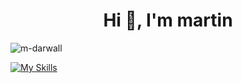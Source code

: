 <h1 align="center">Hi 👋, I'm martin</h1>
<p align="left"> <img src="https://komarev.com/ghpvc/?username=m-darwall&label=Profile%20views&color=0e75b6&style=flat" alt="m-darwall" /> </p>

[![My Skills](https://skillicons.dev/icons?i=html,css,js,php,py,bots,selenium,sqlite,pycharm,idea,visualstudio,replit,linux,mint,ubuntu,windows,haskell,java,latex,arduino,c,raspberrypi,obsidian,ps&perline=4)](https://skillicons.dev)
